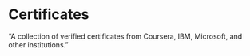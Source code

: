 # Certificates
“A collection of verified certificates from Coursera, IBM, Microsoft, and other institutions.”
